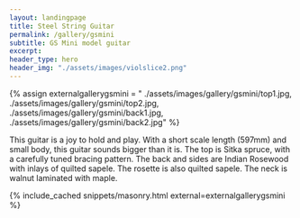 ```yaml
---
layout: landingpage
title: Steel String Guitar
permalink: /gallery/gsmini
subtitle: GS Mini model guitar
excerpt: 
header_type: hero
header_img: "./assets/images/violslice2.png"
---
```


{% assign externalgallerygsmini = "
./assets/images/gallery/gsmini/top1.jpg,
./assets/images/gallery/gsmini/top2.jpg,
./assets/images/gallery/gsmini/back1.jpg,
./assets/images/gallery/gsmini/back2.jpg" %}

This guitar is a joy to hold and play. With a short scale length (597mm) and small body, this guitar sounds bigger than it is. The top is Sitka spruce, with a carefully tuned bracing pattern. The back and sides are Indian Rosewood with inlays of quilted sapele. The rosette is also quilted sapele. The neck is walnut laminated with maple. 


{% include_cached snippets/masonry.html external=externalgallerygsmini %}

